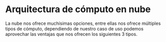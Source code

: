# Arquitectura de cómputo en nube

La nube nos ofrece muchísimas opciones, entre ellas nos ofrece múltiples tipos de cómputo, dependiendo de nuestro caso de uso podemos aprovechar las ventajas que nos ofrecen los siguientes 3 tipos.
